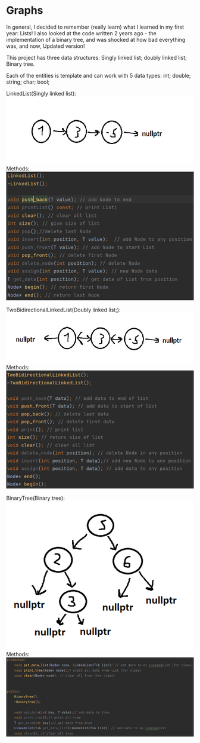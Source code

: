 # Graphs
In general, I decided to remember (really learn) what I learned in my first year: Lists! I also looked at the code written 2 years ago - the implementation of a binary tree, and was shocked at how bad everything was, and now, Updated version!

This project has three data structures: 
Singly linked list;
doubly linked list;
Binary tree.

 Each of the entities is template and can work with 5 data types:
int;
double;
string;
char;
bool;

LinkedList(Singly linked list):
![Image text](Page/LinkedList.PNG)
Methods:
![Image text](Page/LinkedListMeth.PNG)


TwoBidirectionalLinkedList(Doubly linked list;):
![Image text](Page/SecondList.PNG)
Methods:
![Image text](Page/SecondListMeth.PNG)


BinaryTree(Binary tree):
![Image text](Page/BinaryTree.PNG)
Methods:
![Image text](Page/BinaryTreeMeth.PNG)
